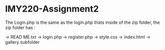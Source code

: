 # IMY220-Assignment2

The Login.php is the same as the login.php thats inside of the zip folder, 
the zip folder has : 

->  READ ME.txt
->  login.php
->  register.php
->  style.css
->  index.html
->  gallery subfolder
